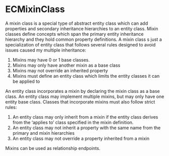 # ECMixinClass

A mixin class is a special type of abstract entity class which can add properties and secondary inheritance hierarchies to an entity class. Mixin classes define concepts which span the primary entity inheritance hierarchy and they hold common property definitions. A mixin class s just a specialization of entity class that follows several rules designed to avoid issues caused my multiple inheritance:

1. Mixins may have 0 or 1 base classes.
2. Mixins may only have another mixin as a base class
3. Mixins may not override an inherited property
4. Mixins must define an entity class which limits the entity classes it can be applied to

An entity class incorporates a mixin by declaring the mixin class as a base class. An entity class may implement multiple mixins, but may only have one entity base class. Classes that incorporate mixins must also follow strict rules:

1. An entity class may only inherit from a mixin if the entity class derives from the ‘applies to’ class specified in the mixin definition.
2. An entity class may not inherit a property with the same name from the primary and mixin hierarchies
3. An entity class may not override a property inherited from a mixin

Mixins can be used as relationship endpoints.